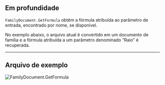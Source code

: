## Em profundidade
`FamilyDocument.GetFormula` obtém a fórmula atribuída ao parâmetro de entrada, encontrado por nome, se disponível.

No exemplo abaixo, o arquivo atual é convertido em um documento de família e a fórmula atribuída a um parâmetro denominado “Raio” é recuperada.
___
## Arquivo de exemplo

![FamilyDocument.GetFormula](./Revit.Application.FamilyDocument.GetFormula_img.jpg)
